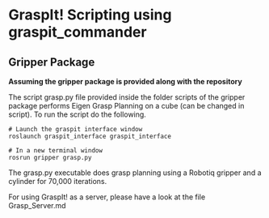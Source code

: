 # GraspIt! Scripting using graspit_commander

## Gripper Package

**Assuming the gripper package is provided along with the repository**

The script grasp.py file provided inside the folder scripts of the gripper package performs Eigen Grasp Planning on a cube (can be changed in script). To run the script do the following.
```
# Launch the graspit interface window
roslaunch graspit_interface graspit_interface

# In a new terminal window
rosrun gripper grasp.py
```

The grasp.py executable does grasp planning using a Robotiq gripper and a cylinder for 70,000 iterations.

For using GraspIt! as a server, please have a look at the file Grasp_Server.md